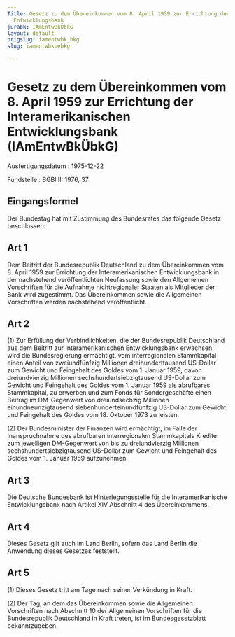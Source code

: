 ```yaml
---
Title: Gesetz zu dem Übereinkommen vom 8. April 1959 zur Errichtung der Interamerikanischen
  Entwicklungsbank
jurabk: IAmEntwBkÜbkG
layout: default
origslug: iamentwbk_bkg
slug: iamentwbkuebkg

---
```


# Gesetz zu dem Übereinkommen vom 8. April 1959 zur Errichtung der Interamerikanischen Entwicklungsbank (IAmEntwBkÜbkG)

Ausfertigungsdatum
:   1975-12-22

Fundstelle
:   BGBl II: 1976, 37



## Eingangsformel

Der Bundestag hat mit Zustimmung des Bundesrates das folgende Gesetz beschlossen:


## Art 1

Dem Beitritt der Bundesrepublik Deutschland zu dem Übereinkommen vom 8. April 1959 zur Errichtung der Interamerikanischen Entwicklungsbank in der nachstehend veröffentlichten Neufassung sowie den Allgemeinen Vorschriften für die Aufnahme nichtregionaler Staaten als Mitglieder der Bank wird zugestimmt. Das Übereinkommen sowie die Allgemeinen Vorschriften werden nachstehend veröffentlicht.


## Art 2

(1) Zur Erfüllung der Verbindlichkeiten, die der Bundesrepublik Deutschland aus dem Beitritt zur Interamerikanischen Entwicklungsbank erwachsen, wird die Bundesregierung ermächtigt, vom interregionalen Stammkapital einen Anteil von zweiundfünfzig Millionen dreihunderttausend US-Dollar zum Gewicht und Feingehalt des Goldes vom 1. Januar 1959, davon dreiundvierzig Millionen sechshundertsiebzigtausend US-Dollar zum Gewicht und Feingehalt des Goldes vom 1. Januar 1959 als abrufbares Stammkapital, zu erwerben und zum Fonds für Sondergeschäfte einen Beitrag im DM-Gegenwert von dreiundsechzig Millionen einundneunzigtausend siebenhunderteinundfünfzig US-Dollar zum Gewicht und Feingehalt des Goldes vom 18. Oktober 1973 zu leisten.

(2) Der Bundesminister der Finanzen wird ermächtigt, im Falle der Inanspruchnahme des abrufbaren interregionalen Stammkapitals Kredite zum jeweiligen DM-Gegenwert von bis zu dreiundvierzig Millionen sechshundertsiebzigtausend US-Dollar zum Gewicht und Feingehalt des Goldes vom 1. Januar 1959 aufzunehmen.


## Art 3

Die Deutsche Bundesbank ist Hinterlegungsstelle für die Interamerikanische Entwicklungsbank nach Artikel XIV Abschnitt 4 des Übereinkommens.


## Art 4

Dieses Gesetz gilt auch im Land Berlin, sofern das Land Berlin die Anwendung dieses Gesetzes feststellt.


## Art 5

(1) Dieses Gesetz tritt am Tage nach seiner Verkündung in Kraft.

(2) Der Tag, an dem das Übereinkommen sowie die Allgemeinen Vorschriften nach Abschnitt 10 der Allgemeinen Vorschriften für die Bundesrepublik Deutschland in Kraft treten, ist im Bundesgesetzblatt bekanntzugeben.

